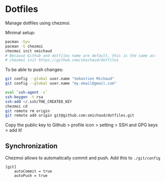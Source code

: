 # Dotfiles

Manage dotfiles using chezmoi.

Minimal setup:

``` bash
pacman -Syu
pacman -S chezmoi
chezmoi init smichaud
# Because Github and dotfiles name are default, this is the same as:
# chezmoi init https://github.com/smichaud/dotfiles
```

To be able to push changes:

``` bash
git config --global user.name "Sebastien Michaud"
git config --global user.name "my.email@gmail.com"

eval `ssh-agent -s`
ssh-keygen -t rsa
ssh-add ~/.ssh/THE_CREATED_KEY
chezmoi cd
git remote rm origin
git remote add origin git@github.com:smichaud/dotfiles.git
```

Copy the public key to Github \> profile icon \> setting \> SSH and GPG
keys \> add it!

## Synchronization

Chezmoi allows to automatically commit and push. Add this to
`./git/config`

``` text
[git]
    autoCommit = true
    autoPush = true
```
